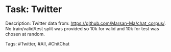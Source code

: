 Task: Twitter
==============
Description: Twitter data from: https://github.com/Marsan-Ma/chat_corpus/. No train/valid/test split was provided so 10k for valid and 10k for test was chosen at random.

Tags: #Twitter, #All, #ChitChat

